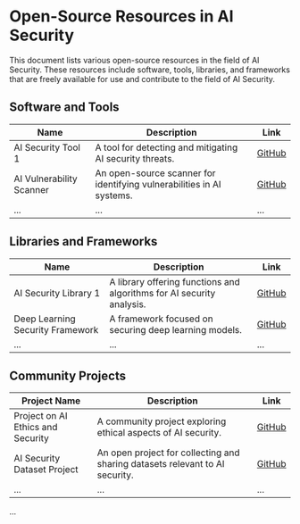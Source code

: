 # Open-Source Resources in AI Security

This document lists various open-source resources in the field of AI Security. These resources include software, tools, libraries, and frameworks that are freely available for use and contribute to the field of AI Security.

## Software and Tools

| Name | Description | Link |
| ---- | ----------- | ---- |
| AI Security Tool 1 | A tool for detecting and mitigating AI security threats. | [GitHub](link-to-tool-1) |
| AI Vulnerability Scanner | An open-source scanner for identifying vulnerabilities in AI systems. | [GitHub](link-to-tool-2) |
| ...  | ...         | ...  |

## Libraries and Frameworks

| Name | Description | Link |
| ---- | ----------- | ---- |
| AI Security Library 1 | A library offering functions and algorithms for AI security analysis. | [GitHub](link-to-library-1) |
| Deep Learning Security Framework | A framework focused on securing deep learning models. | [GitHub](link-to-framework-1) |
| ...  | ...         | ...  |

## Community Projects

| Project Name | Description | Link |
| ------------ | ----------- | ---- |
| Project on AI Ethics and Security | A community project exploring ethical aspects of AI security. | [GitHub](link-to-project-1) |
| AI Security Dataset Project | An open project for collecting and sharing datasets relevant to AI security. | [GitHub](link-to-project-2) |
| ...          | ...         | ...  |

...

